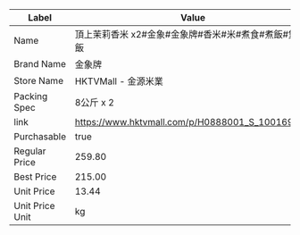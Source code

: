 | Label           | Value                                           |
| --------------- | ----------------------------------------------- |
| Name            | 頂上茉莉香米 x2#金象#金象牌#香米#米#煮食#煮飯#煲仔飯                 |
| Brand Name      | 金象牌                                             |
| Store Name      | HKTVMall - 金源米業                                 |
| Packing Spec    | 8公斤 x 2                                         |
| link            | https://www.hktvmall.com/p/H0888001_S_10016911A |
| Purchasable     | true                                            |
| Regular Price   | 259.80                                          |
| Best Price      | 215.00                                          |
| Unit Price      | 13.44                                           |
| Unit Price Unit | kg                                              |
